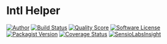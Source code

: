 # Intl Helper

[![Author](https://img.shields.io/badge/author-@RemiSan-blue.svg?style=flat-square)](https://twitter.com/RemiSan)
[![Build Status](https://img.shields.io/travis/remi-san/intl/master.svg?style=flat-square)](https://travis-ci.org/remi-san/intl)
[![Quality Score](https://img.shields.io/scrutinizer/g/remi-san/intl.svg?style=flat-square)](https://scrutinizer-ci.com/g/remi-san/intl)
[![Software License](https://img.shields.io/badge/license-MIT-brightgreen.svg?style=flat-square)](LICENSE.md)
[![Packagist Version](https://img.shields.io/packagist/v/remi-san/intl.svg?style=flat-square)](https://packagist.org/packages/remi-san/intl)
[![Coverage Status](https://img.shields.io/scrutinizer/coverage/g/remi-san/intl.svg?style=flat-square)](https://scrutinizer-ci.com/g/remi-san/intl/code-structure)
[![SensioLabsInsight](https://insight.sensiolabs.com/projects/35d57c41-7b62-4881-9b24-ec2e012d943c/small.png)](https://insight.sensiolabs.com/projects/35d57c41-7b62-4881-9b24-ec2e012d943c)
